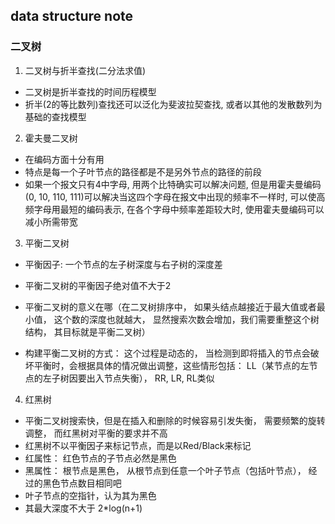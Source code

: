 ## data structure note


### 二叉树
1. 二叉树与折半查找(二分法求值)
* 二叉树是折半查找的时间历程模型
* 折半(2的等比数列)查找还可以泛化为斐波拉契查找, 或者以其他的发散数列为基础的查找模型

2. 霍夫曼二叉树
* 在编码方面十分有用
* 特点是每一个子叶节点的路径都是不是另外节点的路径的前段
* 如果一个报文只有4中字母, 用两个比特确实可以解决问题, 但是用霍夫曼编码(0, 10, 110, 111)可以解决当这四个字母在报文中出现的频率不一样时, 可以使高频字母用最短的编码表示, 在各个字母中频率差距较大时, 使用霍夫曼编码可以减小所需带宽

3. 平衡二叉树
* 平衡因子: 一个节点的左子树深度与右子树的深度差
* 平衡二叉树的平衡因子绝对值不大于2
* 平衡二叉树的意义在哪（在二叉树排序中， 如果头结点越接近于最大值或者最小值， 这个数的深度也就越大， 显然搜索次数会增加，我们需要重整这个树结构， 其目标就是平衡二叉树）

* 构建平衡二叉树的方式： 这个过程是动态的， 当检测到即将插入的节点会破坏平衡时，会根据具体的情况做出调整，这些情形包括： LL（某节点的左节点的左子树因要出入节点失衡）， RR, LR, RL类似


4. 红黑树
* 平衡二叉树搜索快，但是在插入和删除的时候容易引发失衡， 需要频繁的旋转调整， 而红黑树对平衡的要求并不高
* 红黑树不以平衡因子来标记节点，而是以Red/Black来标记
* 红属性： 红色节点的子节点必然是黑色
* 黑属性： 根节点是黑色， 从根节点到任意一个叶子节点（包括叶节点）， 经过的黑色节点数目相同吧
* 叶子节点的空指针，认为其为黑色
* 其最大深度不大于 2*log(n+1)